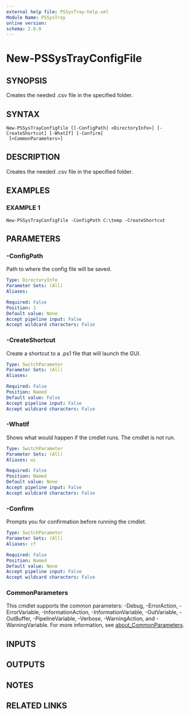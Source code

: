 ```yaml
---
external help file: PSSysTray-help.xml
Module Name: PSSysTray
online version:
schema: 2.0.0
---
```


# New-PSSysTrayConfigFile

## SYNOPSIS
Creates the needed .csv file in the specified folder.

## SYNTAX

```
New-PSSysTrayConfigFile [[-ConfigPath] <DirectoryInfo>] [-CreateShortcut] [-WhatIf] [-Confirm]
 [<CommonParameters>]
```

## DESCRIPTION
Creates the needed .csv file in the specified folder.

## EXAMPLES

### EXAMPLE 1
```
New-PSSysTrayConfigFile -ConfigPath C:\temp -CreateShortcut
```

## PARAMETERS

### -ConfigPath
Path to where the config file will be saved.

```yaml
Type: DirectoryInfo
Parameter Sets: (All)
Aliases:

Required: False
Position: 1
Default value: None
Accept pipeline input: False
Accept wildcard characters: False
```

### -CreateShortcut
Create a shortcut to a .ps1 file that will launch the GUI.

```yaml
Type: SwitchParameter
Parameter Sets: (All)
Aliases:

Required: False
Position: Named
Default value: False
Accept pipeline input: False
Accept wildcard characters: False
```

### -WhatIf
Shows what would happen if the cmdlet runs.
The cmdlet is not run.

```yaml
Type: SwitchParameter
Parameter Sets: (All)
Aliases: wi

Required: False
Position: Named
Default value: None
Accept pipeline input: False
Accept wildcard characters: False
```

### -Confirm
Prompts you for confirmation before running the cmdlet.

```yaml
Type: SwitchParameter
Parameter Sets: (All)
Aliases: cf

Required: False
Position: Named
Default value: None
Accept pipeline input: False
Accept wildcard characters: False
```

### CommonParameters
This cmdlet supports the common parameters: -Debug, -ErrorAction, -ErrorVariable, -InformationAction, -InformationVariable, -OutVariable, -OutBuffer, -PipelineVariable, -Verbose, -WarningAction, and -WarningVariable. For more information, see [about_CommonParameters](http://go.microsoft.com/fwlink/?LinkID=113216).

## INPUTS

## OUTPUTS

## NOTES

## RELATED LINKS
